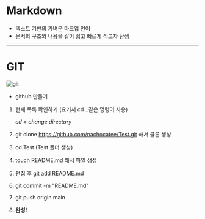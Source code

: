 # Markdown
- 텍스트 기반의 가벼운 마크업 언어
- 문서의 구조와 내용을 같이 쉽고 빠르게 적고자 탄생

---

# GIT
  ![git](https://velog.velcdn.com/images/crosstar1228/post/969185d2-d80f-41cc-b234-f5fb71f1304e/image.png)
  
  - github 만들기
  1. 현재 목록 확인하기 (요기서 cd ..같은 명령어 사용)
   
      *cd = change directory*

  2. git clone https://github.com/nachocatee/Test.git 해서 클론 생성
  3. cd Test (Test 폴더 생성)
  4. touch README.md 해서 파일 생성
  5. 편집 후 git add README.md
  6. git commit -m "README.md"
  7. git push origin main
  8. **완성!**